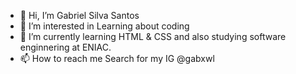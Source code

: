 - 👋 Hi, I’m Gabriel Silva Santos
- 👀 I’m interested in Learning about coding
- 🌱 I’m currently learning HTML & CSS and also studying software enginnering at ENIAC.
- 📫 How to reach me Search for my IG @gabxwl


<!---
SilvaGab-afk/SilvaGab-afk is a ✨ special ✨ repository because its `README.md` (this file) appears on your GitHub profile.
You can click the Preview link to take a look at your changes.
--->
